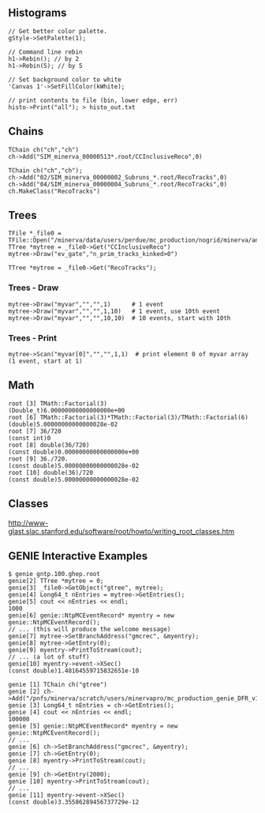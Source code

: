 ## Histograms

    // Get better color palette.
    gStyle->SetPalette(1);
    
    // Command line rebin
    h1->Rebin(); // by 2
    h1->Rebin(5); // by 5
    
    // Set background color to white
    'Canvas 1'->SetFillColor(kWhite);

    // print contents to file (bin, lower edge, err)
    histo->Print("all"); > histo_out.txt

## Chains

    TChain ch("ch","ch")
    ch->Add("SIM_minerva_00000513*.root/CCInclusiveReco",0)

    TChain ch("ch","ch");
    ch->Add("02/SIM_minerva_00000002_Subruns_*.root/RecoTracks",0)
    ch->Add("04/SIM_minerva_00000004_Subruns_*.root/RecoTracks",0)
    ch.MakeClass("RecoTracks")


## Trees

    TFile *_file0 = TFile::Open("/minerva/data/users/perdue/mc_production/nogrid/minerva/ana/v9r0p2/00/00/11/00/SIM_minerva_00001100_0001_Ana_Tuple_v1_v9r0p2.root")
    TTree *mytree = _file0->Get("CCInclusiveReco")
    mytree->Draw("ev_gate","n_prim_tracks_kinked>0")

    TTree *mytree = _file0->Get("RecoTracks");


### Trees - Draw

    mytree->Draw("myvar","","",1)      # 1 event
    mytree->Draw("myvar","","",1,10)   # 1 event, use 10th event
    mytree->Draw("myvar","","",10,10)  # 10 events, start with 10th


### Trees - Print

    mytree->Scan("myvar[0]","","",1,1)  # print element 0 of myvar array (1 event, start at 1)


## Math

    root [3] TMath::Factorial(3)
    (Double_t)6.00000000000000000e+00
    root [6] TMath::Factorial(3)*TMath::Factorial(3)/TMath::Factorial(6)
    (double)5.00000000000000028e-02
    root [7] 36/720
    (const int)0
    root [8] double(36/720)
    (const double)0.00000000000000000e+00
    root [9] 36./720.
    (const double)5.00000000000000028e-02
    root [10] double(36)/720
    (const double)5.00000000000000028e-02


## Classes

http://www-glast.slac.stanford.edu/software/root/howto/writing_root_classes.htm


## GENIE Interactive Examples

    $ genie gntp.100.ghep.root
    genie[2] TTree *mytree = 0;
    genie[3] _file0->GetObject("gtree", mytree);
    genie[4] Long64_t nEntries = mytree->GetEntries();
    genie[5] cout << nEntries << endl;
    1000
    genie[6] genie::NtpMCEventRecord* myentry = new genie::NtpMCEventRecord();
    // ... (this will produce the welcome message)
    genie[7] mytree->SetBranchAddress("gmcrec", &myentry);
    genie[8] mytree->GetEntry(0);
    genie[9] myentry->PrintToStream(cout);
    // ... (a lot of stuff)
    genie[10] myentry->event->XSec()
    (const double)1.48164559715832651e-10

    genie [1] TChain ch("gtree")
    genie [2] ch->Add("/pnfs/minerva/scratch/users/minervapro/mc_production_genie_DFR_v10r8p4/grid/central_value/minerva/genie/v10r8p4/00/01/00/11/SIM_minerva_00010011_*_ghep.root/gtree",0)
    genie [3] Long64_t nEntries = ch->GetEntries();
    genie [4] cout << nEntries << endl;
    100000
    genie [5] genie::NtpMCEventRecord* myentry = new genie::NtpMCEventRecord();
    // ...
    genie [6] ch->SetBranchAddress("gmcrec", &myentry);
    genie [7] ch->GetEntry(0);
    genie [8] myentry->PrintToStream(cout);
    // ...
    genie [9] ch->GetEntry(2000);
    genie [10] myentry->PrintToStream(cout);
    // ...
    genie [11] myentry->event->XSec()
    (const double)3.35586289456737729e-12

